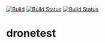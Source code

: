 [![Build](https://github.com/Supme/dronetest/actions/workflows/build.yml/badge.svg?branch=v0.1.2)](https://github.com/Supme/dronetest/actions/workflows/build.yml)
[![Build Status](https://drone.supme.ru/api/badges/Supme/dronetest/status.svg)](https://drone.supme.ru/Supme/dronetest)
[![Build Status](https://travis-ci.org/Supme/dronetest.svg?branch=master)](https://travis-ci.org/Supme/dronetest)
# dronetest
